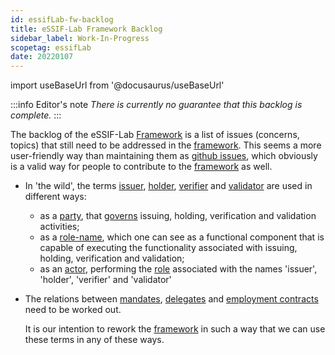 ```yaml
---
id: essifLab-fw-backlog
title: eSSIF-Lab Framework Backlog
sidebar_label: Work-In-Progress
scopetag: essifLab
date: 20220107
---
```


import useBaseUrl from '@docusaurus/useBaseUrl'

:::info Editor's note
*There is currently no guarantee that this backlog is complete.*
:::

The backlog of the eSSIF-Lab [Framework](@) is a list of issues (concerns, topics) that still need to be addressed in the [framework](@). This seems a more user-friendly way than maintaining them as [github issues](https://github.com/essif-lab/framework/issues), which obviously is a valid way for people to contribute to the [framework](@) as well.

- In 'the wild', the terms [issuer](@), [holder](@), [verifier](@) and [validator](@) are used in different ways:
   - as a [party](@), that [governs](governance@) issuing, holding, verification and validation activities;
   - as a [role-name](@), which one can see as a functional component that is capable of executing the functionality associated with issuing, holding, verification and validation;
   - as an [actor](@), performing the [role](@) associated with the names 'issuer', 'holder', 'verifier' and 'validator'

- The relations between [mandates](@), [delegates](@) and [employment contracts](employment-contract@) need to be worked out.

   It is our intention to rework the [framework](@) in such a way that we can use these terms in any of these ways.
